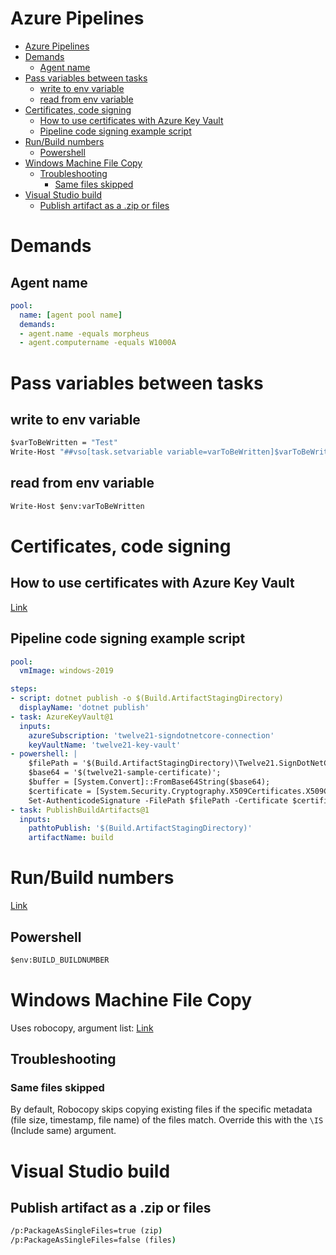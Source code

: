 # Azure Pipelines
<!--ts-->
   * [Azure Pipelines](azure-pipelines.md#azure-pipelines)
   * [Demands](azure-pipelines.md#demands)
      * [Agent name](azure-pipelines.md#agent-name)
   * [Pass variables between tasks](azure-pipelines.md#pass-variables-between-tasks)
      * [write to env variable](azure-pipelines.md#write-to-env-variable)
      * [read from env variable](azure-pipelines.md#read-from-env-variable)
   * [Certificates, code signing](azure-pipelines.md#certificates-code-signing)
      * [How to use certificates with Azure Key Vault](azure-pipelines.md#how-to-use-certificates-with-azure-key-vault)
      * [Pipeline code signing example script](azure-pipelines.md#pipeline-code-signing-example-script)
   * [Run/Build numbers](azure-pipelines.md#runbuild-numbers)
      * [Powershell](azure-pipelines.md#powershell)
   * [Windows Machine File Copy](azure-pipelines.md#windows-machine-file-copy)
      * [Troubleshooting](azure-pipelines.md#troubleshooting)
         * [Same files skipped](azure-pipelines.md#same-files-skipped)
   * [Visual Studio build](azure-pipelines.md#visual-studio-build)
      * [Publish artifact as a .zip or files](azure-pipelines.md#publish-artifact-as-a-zip-or-files)

<!-- Added by: runner, at: Tue Apr 13 08:09:25 UTC 2021 -->

<!--te-->

# Demands

## Agent name
```yaml
pool:
  name: [agent pool name]
  demands:
  - agent.name -equals morpheus
  - agent.computername -equals W1000A
```

# Pass variables between tasks
## write to env variable
```bat
$varToBeWritten = "Test"
Write-Host "##vso[task.setvariable variable=varToBeWritten]$varToBeWritten"
```

## read from env variable
```bat
Write-Host $env:varToBeWritten
```

# Certificates, code signing

## How to use certificates with Azure Key Vault
[Link](https://www.dotnetcurry.com/devops/1507/azure-key-vault-secrets-pipelines)

## Pipeline code signing example script
```yaml
pool:
  vmImage: windows-2019

steps:
- script: dotnet publish -o $(Build.ArtifactStagingDirectory)
  displayName: 'dotnet publish'
- task: AzureKeyVault@1
  inputs:
    azureSubscription: 'twelve21-signdotnetcore-connection'
    keyVaultName: 'twelve21-key-vault'
- powershell: |
    $filePath = '$(Build.ArtifactStagingDirectory)\Twelve21.SignDotNetCore.dll';
    $base64 = '$(twelve21-sample-certificate)';
    $buffer = [System.Convert]::FromBase64String($base64);
    $certificate = [System.Security.Cryptography.X509Certificates.X509Certificate2]::new($buffer);
    Set-AuthenticodeSignature -FilePath $filePath -Certificate $certificate;
- task: PublishBuildArtifacts@1
  inputs:
    pathtoPublish: '$(Build.ArtifactStagingDirectory)'
    artifactName: build
```

# Run/Build numbers
[Link](https://docs.microsoft.com/en-us/azure/devops/pipelines/process/run-number?view=azure-devops&tabs=yaml)
## Powershell
```bat
$env:BUILD_BUILDNUMBER
```

# Windows Machine File Copy
Uses robocopy, argument list: [Link](https://docs.microsoft.com/en-us/windows-server/administration/windows-commands/robocopy)
## Troubleshooting
### Same files skipped
By default, Robocopy skips copying existing files if the specific metadata (file size, timestamp, file name) of the files match.
Override this with the `\IS` (Include same) argument.

# Visual Studio build

## Publish artifact as a .zip or files
```bat
/p:PackageAsSingleFiles=true (zip)
/p:PackageAsSingleFiles=false (files)
```
